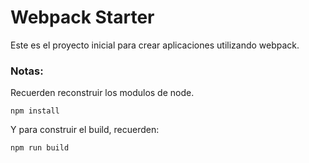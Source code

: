 # Webpack Starter

Este es el proyecto inicial para crear aplicaciones utilizando webpack.

### Notas:
Recuerden reconstruir los modulos de node.
```
npm install
```

Y para construir  el build, recuerden:
```
npm run build
```